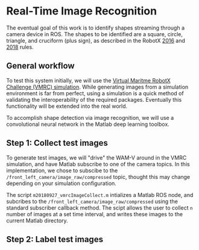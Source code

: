 # Real-Time Image Recognition

The eventual goal of this work is to identify shapes streaming through a camera device in ROS.  The shapes to be identified are a square, circle, triangle, and cruciform (plus sign), as described in the RobotX [2016](https://www.robotx.org/images/files/2016-MRC-Tasks-2016-11-28.pdf) and [2018](https://www.robotx.org/images/RobotX-2018-Tasks_v2.0.pdf) rules.

## General workflow
To test this system initially, we will use the [Virtual Maritme RobotX Challenge (VMRC) simulation](https://bitbucket.org/osrf/vmrc).  While generating images from a simulation environment is far from perfect, using a simulation is a quick method of validating the interoperability of the required packages.  Eventually this functionality will be extended into the real world.  

To accomplish shape detection via image recognition, we will use a convolutional neural network in the Matlab deep learning toolbox.  

## Step 1: Collect test images
To generate test images, we will "drive" the WAM-V around in the VMRC simulation, and have Matlab subscribe to one of the camera topics.  In this implementation, we chose to subscibe to the `/front_left_camera/image_raw/compressed` topic, thought this may change depending on your simulation configuration.  

The script `m20180927_vmrcImageCollect.m` intializes a Matlab ROS node, and subcribes to the `/front_left_camera/image_raw/compressed` using the standard subscriber callback method.  The scipt allows the user to collect `n` number of images at a set time interval, and writes these images to the current Matlab directory.  

## Step 2: Label test images

